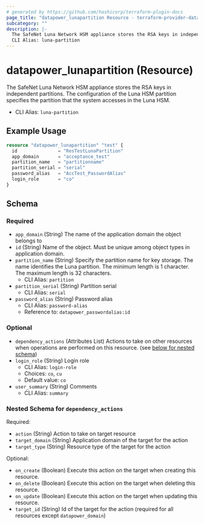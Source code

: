 ```yaml
---
# generated by https://github.com/hashicorp/terraform-plugin-docs
page_title: "datapower_lunapartition Resource - terraform-provider-datapower"
subcategory: ""
description: |-
  The SafeNet Luna Network HSM appliance stores the RSA keys in independent partitions. The configuration of the Luna HSM partition specifies the partition that the system accesses in the Luna HSM.
  CLI Alias: luna-partition
---
```


# datapower_lunapartition (Resource)

The SafeNet Luna Network HSM appliance stores the RSA keys in independent partitions. The configuration of the Luna HSM partition specifies the partition that the system accesses in the Luna HSM.
  - CLI Alias: `luna-partition`

## Example Usage

```terraform
resource "datapower_lunapartition" "test" {
  id               = "ResTestLunaPartition"
  app_domain       = "acceptance_test"
  partition_name   = "partitionname"
  partition_serial = "serial"
  password_alias   = "AccTest_PasswordAlias"
  login_role       = "co"
}
```

<!-- schema generated by tfplugindocs -->
## Schema

### Required

- `app_domain` (String) The name of the application domain the object belongs to
- `id` (String) Name of the object. Must be unique among object types in application domain.
- `partition_name` (String) Specify the partition name for key storage. The name identifies the Luna partition. The minimum length is 1 character. The maximum length is 32 characters.
  - CLI Alias: `partition`
- `partition_serial` (String) Partition serial
  - CLI Alias: `serial`
- `password_alias` (String) Password alias
  - CLI Alias: `password-alias`
  - Reference to: `datapower_passwordalias:id`

### Optional

- `dependency_actions` (Attributes List) Actions to take on other resources when operations are performed on this resource. (see [below for nested schema](#nestedatt--dependency_actions))
- `login_role` (String) Login role
  - CLI Alias: `login-role`
  - Choices: `co`, `cu`
  - Default value: `co`
- `user_summary` (String) Comments
  - CLI Alias: `summary`

<a id="nestedatt--dependency_actions"></a>
### Nested Schema for `dependency_actions`

Required:

- `action` (String) Action to take on target resource
- `target_domain` (String) Application domain of the target for the action
- `target_type` (String) Resource type of the target for the action

Optional:

- `on_create` (Boolean) Execute this action on the target when creating this resource.
- `on_delete` (Boolean) Execute this action on the target when deleting this resource.
- `on_update` (Boolean) Execute this action on the target when updating this resource.
- `target_id` (String) Id of the target for the action (required for all resources except `datapower_domain`)
